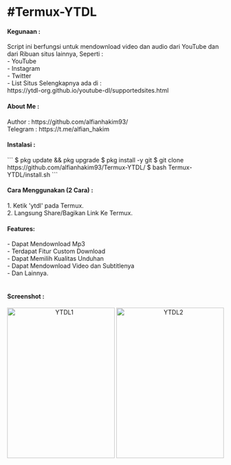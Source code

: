 <h1> #Termux-YTDL </h4>
<h4> Kegunaan : </h4>
Script ini berfungsi untuk mendownload video dan audio dari YouTube dan dari Ribuan situs lainnya, Seperti : <br>
- YouTube <br>
- Instagram <br>
- Twitter <br>
- List Situs Selengkapnya ada di : <br>
https://ytdl-org.github.io/youtube-dl/supportedsites.html <br>

<h4> About Me : </h4>
Author   : https://github.com/alfianhakim93/ <br>
Telegram : https://t.me/alfian_hakim <br>

<h4> Instalasi : </h4>
```
$ pkg update && pkg upgrade
$ pkg install -y git
$ git clone https://github.com/alfianhakim93/Termux-YTDL/
$ bash Termux-YTDL/install.sh
```
<br>
<h4> Cara Menggunakan (2 Cara) : </h4>
1. Ketik 'ytdl' pada Termux.<br>
2. Langsung Share/Bagikan Link Ke Termux.
<br>
<h4> Features: </h4>
- Dapat Mendownload Mp3 <br>
- Terdapat Fitur Custom Download <br>
- Dapat Memilih Kualitas Unduhan <br>
- Dapat Mendownload Video dan Subtitlenya <br>
- Dan Lainnya. <br>
<br>
<h4> Screenshot : </h4>
<p align="center">
  <img alt="YTDL1" width="250" height="350" src="https://drive.google.com/uc?export=view&id=1J4Q_DQrHrgT5uCw0n9EvneOtOeMsPNdp">
  <img alt="YTDL2" width="250" height="350" src="https://drive.google.com/uc?export=view&id=1EgdQie-IHA5-xvmQR9Vq7memW9boSAxb">
</p>

<br>
<br>
